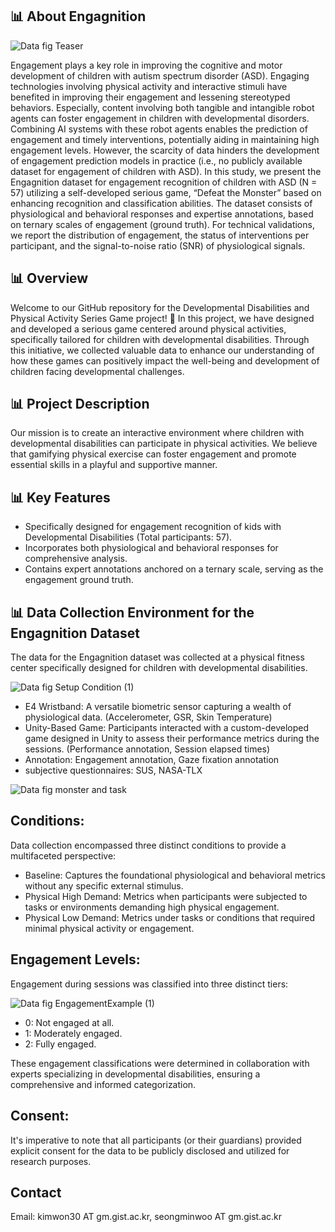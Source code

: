 ## 📊 About Engagnition

![Data  fig  Teaser](https://github.com/dailyminiii/Engagnition/assets/79134282/684613e8-3ea7-4e85-be81-48f0dd13a24d)

Engagement plays a key role in improving the cognitive and motor development of children with autism spectrum disorder (ASD). Engaging technologies involving physical activity and interactive stimuli have benefited in improving their engagement and lessening stereotyped behaviors. Especially, content involving both tangible and intangible robot agents can foster engagement in children with developmental disorders. Combining AI systems with these robot agents enables the prediction of engagement and timely interventions, potentially aiding in maintaining high engagement levels. However, the scarcity of data hinders the development of engagement prediction models in practice (i.e., no publicly available dataset for engagement of children with ASD). In this study, we present the Engagnition dataset for engagement recognition of children with ASD (N = 57) utilizing a self-developed serious game, “Defeat the Monster” based on enhancing recognition and classification abilities. The dataset consists of physiological and behavioral responses and expertise annotations, based on ternary scales of engagement (ground truth). For technical validations, we report the distribution of engagement, the status of interventions per participant, and the signal-to-noise ratio (SNR) of physiological signals.

## 📊 Overview

Welcome to our GitHub repository for the Developmental Disabilities and Physical Activity Series Game project! 🎉 In this project, we have designed and developed a serious game centered around physical activities, specifically tailored for children with developmental disabilities. Through this initiative, we collected valuable data to enhance our understanding of how these games can positively impact the well-being and development of children facing developmental challenges.

## 📊 Project Description

Our mission is to create an interactive environment where children with developmental disabilities can participate in physical activities. We believe that gamifying physical exercise can foster engagement and promote essential skills in a playful and supportive manner.

## 📊 Key Features

- Specifically designed for engagement recognition of kids with Developmental Disabilities (Total participants: 57).
- Incorporates both physiological and behavioral responses for comprehensive analysis.
- Contains expert annotations anchored on a ternary scale, serving as the engagement ground truth.



## 📊 Data Collection Environment for the Engagnition Dataset

The data for the Engagnition dataset was collected at a physical fitness center specifically designed for children with developmental disabilities.

![Data  fig  Setup Condition (1)](https://github.com/dailyminiii/Engagnition/assets/79134282/09239254-4da0-4d7a-9360-68371c4dde9b)


- E4 Wristband: A versatile biometric sensor capturing a wealth of physiological data. (Accelerometer, GSR, Skin Temperature)
- Unity-Based Game: Participants interacted with a custom-developed game designed in Unity to assess their performance metrics during the sessions. (Performance annotation, Session elapsed times)
- Annotation: Engagement annotation, Gaze fixation annotation
- subjective questionnaires: SUS, NASA-TLX

![Data  fig  monster and task](https://github.com/dailyminiii/Engagnition/assets/79134282/7e69e7b4-a4bc-40c3-90ef-0e799ff3acc6)

## Conditions:

Data collection encompassed three distinct conditions to provide a multifaceted perspective:

- Baseline: Captures the foundational physiological and behavioral metrics without any specific external stimulus.
- Physical High Demand: Metrics when participants were subjected to tasks or environments demanding high physical engagement.
- Physical Low Demand: Metrics under tasks or conditions that required minimal physical activity or engagement.


## Engagement Levels:

Engagement during sessions was classified into three distinct tiers:

![Data  fig  EngagementExample (1)](https://github.com/dailyminiii/Engagnition/assets/79134282/81afebbb-4545-4d30-b83b-f6008adc4732)

- 0: Not engaged at all.
- 1: Moderately engaged.
- 2: Fully engaged.


These engagement classifications were determined in collaboration with experts specializing in developmental disabilities, ensuring a comprehensive and informed categorization.


## Consent:
It's imperative to note that all participants (or their guardians) provided explicit consent for the data to be publicly disclosed and utilized for research purposes.

## Contact
Email: kimwon30 AT gm.gist.ac.kr, seongminwoo AT gm.gist.ac.kr
